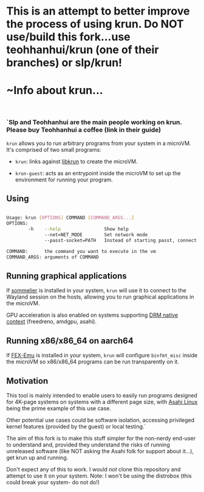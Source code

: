 # This is an attempt to better improve the process of using krun. Do NOT use/build this fork...use teohhanhui/krun (one of their branches) or slp/krun!



<h1>~Info about krun...<br><br></h1>
<h3>`Slp and Teohhanhui are the main people working on krun. Please buy Teohhanhui a coffee (link in their guide)</h3>

`krun` allows you to run arbitrary programs from your system in a microVM. It's comprised of two small programs:

- `krun`: links against [libkrun](https://github.com/containers/libkrun) to create the microVM.

- `krun-guest`: acts as an entrypoint inside the microVM to set up the environment for running your program.

## Using

``` sh

Usage: krun [OPTIONS] COMMAND [COMMAND_ARGS...]
OPTIONS:
        -h    --help                Show help
              --net=NET_MODE        Set network mode
              --passt-socket=PATH   Instead of starting passt, connect to passt socket at PATHNET_MODE can be either TSI (default) or PASST

COMMAND:      the command you want to execute in the vm
COMMAND_ARGS: arguments of COMMAND

```

## Running graphical applications

If [sommelier](https://chromium.googlesource.com/chromiumos/platform2/+/master/vm_tools/sommelier) is installed in your system, `krun` will use it to connect to the Wayland session on the hosts, allowing you to run graphical applications in the microVM.

GPU acceleration is also enabled on systems supporting [DRM native context](https://indico.freedesktop.org/event/2/contributions/53/attachments/76/121/XDC2022_%20virtgpu%20drm%20native%20context.pdf) (freedreno, amdgpu, asahi).

## Running x86/x86_64 on aarch64

If [FEX-Emu](https://fex-emu.com/) is installed in your system, `krun` will configure `binfmt_misc` inside the microVM so x86/x86_64 programs can be run transparently on it.

## Motivation

This tool is mainly intended to enable users to easily run programs designed for 4K-page systems on systems with a different page size, with [Asahi Linux](https://asahilinux.org/) being the prime example of this use case.

Other potential use cases could be software isolation, accessing privileged kernel features (provided by the guest) or local testing.`

The aim of this fork is to make this stuff simpler for the non-nerdy end-user to understand and, provided they understand the risks of running unreleased software (like NOT asking the Asahi folk for support about it...), get krun up and running.

Don't expect any of this to work. I would *not* clone this repository and attempt to use it on your system. Note: I won't be using the distrobox (this could break your system- do not do!)
